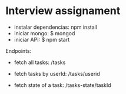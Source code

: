 # Interview assignament
- instalar dependencias: npm install
- iniciar mongo: $ mongod
- iniciar API: $ npm start

Endpoints:

- fetch all tasks:
/tasks

- fetch tasks by userId:
/tasks/userid

- fetch state of a task:
/tasks-state/taskId
